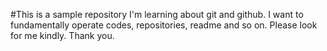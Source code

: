 #This is a sample repository
I'm learning about git and github.
I want to fundamentally operate codes, repositories, readme and so on.
Please look for me kindly.
Thank you.
